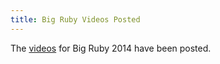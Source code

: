 ```yaml
---
title: Big Ruby Videos Posted
---
```


The [videos][] for Big Ruby 2014 have been posted.

[videos]: http://confreaks.com/events/bigruby2014
